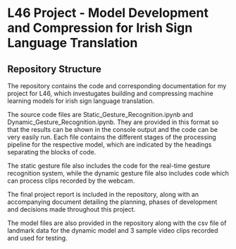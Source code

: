 # L46 Project - Model Development and Compression for Irish Sign Language Translation

## Repository Structure
The repository contains the code and corresponding documentation for my project for L46, which investugates building and compressing machine learning models for irish sign language translation.

The source code files are Static_Gesture_Recognition.ipynb and Dynamic_Gesture_Recognition.ipynb. They are provided in this format so that the results can be shown in the console output and the code can be very easily run. Each file contains the different stages of the processing pipeline for the respective model, which are indicated by the headings separating the blocks of code.

The static gesture file also includes the code for the real-time gesture recognition system, while the dynamic gesture file also includes code which can process clips recorded by the webcam.

The final project report is included in the repository, along with an accompanying document detailing the planning, phases of development and decisions made throughout this project.

The model files are also provided in the repository along with the csv file of landmark data for the dynamic model and 3 sample video clips recorded and used for testing.
